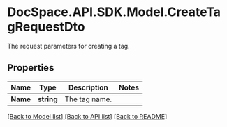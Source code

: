 # DocSpace.API.SDK.Model.CreateTagRequestDto
The request parameters for creating a tag.

## Properties

Name | Type | Description | Notes
------------ | ------------- | ------------- | -------------
**Name** | **string** | The tag name. | 

[[Back to Model list]](../README.md#documentation-for-models) [[Back to API list]](../README.md#documentation-for-api-endpoints) [[Back to README]](../README.md)

